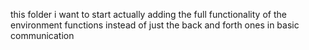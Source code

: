 this folder i want to start actually adding the full functionality of the environment functions instead of just the back and forth ones in basic communication